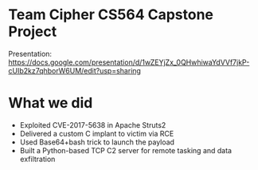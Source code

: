 # Team Cipher CS564 Capstone Project
Presentation: https://docs.google.com/presentation/d/1wZEYjZx_0QHwhiwaYdVVf7jkP-cUIb2kz7qhborW6UM/edit?usp=sharing

# What we did
- Exploited CVE-2017-5638 in Apache Struts2
- Delivered a custom C implant to victim via RCE
- Used Base64+bash trick to launch the payload
- Built a Python-based TCP C2 server for remote tasking and data exfiltration

